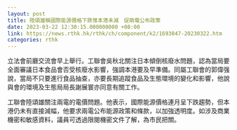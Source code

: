 ```yaml
---
layout: post
title: 陸頌雄稱國際能源價格下跌惟本港未減　促兩電公布政策
date: 2023-03-22 12:30:15.000000000 +08:00
link: https://news.rthk.hk/rthk/ch/component/k2/1693047-20230322.htm
categories: rthk
---
```


立法會前廳交流會早上舉行。工聯會吳秋北關注日本傾倒核廢水問題，認為當局要全面審議日本食品會否受核廢水影響，強調本港要及早準備。同屬工聯會的郭偉强說，當局不只要進行食品抽查，亦要長期追蹤食品及生態環境的變化和影響，他說與會的環境及生態局局長謝展寰亦同意有關工作。

工聯會陸頌雄關注兩電的電價問題。他表示，國際能源價格連月呈下跌趨勢，但本港仍未有直接減幅，他要求兩電公布能源政策和條款，以加強透明度。如涉及商業機密和敏感資料，議員可透過限閱機密文件了解，為市民把關。

